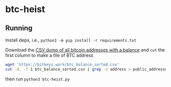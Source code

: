 # btc-heist


## Running

Install deps, i.e., `python3 -m pip install -r requirements.txt`

Download the [CSV dump of all bitcoin addresses with a balance](https://bitkeys.work/download.php) and `cut` the first column to make a file of BTC address

```bash
wget 'https://bitkeys.work/btc_balance_sorted.csv'
cut -d, -f 1 btc_balance_sorted.csv | grep -v address > public_addresses_sorted.txt
```

then run `python3 btc-heist.py`